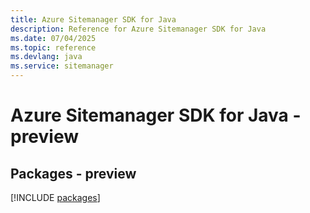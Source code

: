 ```yaml
---
title: Azure Sitemanager SDK for Java
description: Reference for Azure Sitemanager SDK for Java
ms.date: 07/04/2025
ms.topic: reference
ms.devlang: java
ms.service: sitemanager
---
```

# Azure Sitemanager SDK for Java - preview
## Packages - preview
[!INCLUDE [packages](sitemanager-index.md)]